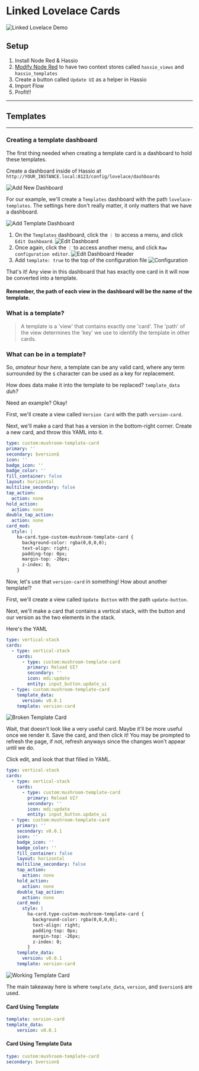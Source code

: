 # Linked Lovelace Cards

![Linked Lovelace Demo](/docs/imgs/LinkedLoveLace.gif)

## Setup

1. Install Node Red & Hassio
2. [Modify Node Red](https://nodered.org/docs/user-guide/context#using-multiple-context-stores) to have two context stores called `hassio_views` and `hassio_templates`
3. Create a button called `Update UI` as a helper in Hassio
4. Import Flow
5. Profit!!

---

## Templates

---

### Creating a template dashboard

The first thing needed when creating a template card is a dashboard to hold these templates.

Create a dashboard inside of Hassio at `http://YOUR_INSTANCE.local:8123/config/lovelace/dashboards`

![Add New Dashboard](/docs/imgs/LovelaceDashboards.png)

For our example, we'll create a `Templates` dashboard with the path `lovelace-templates`. The settings here don't really matter, it only matters that we have a dashboard.

![Add Template Dashboard](/docs/imgs/AddNewDashboard.png)

1. On the `Templates` dashboard, click the `⋮` to access a menu, and click `Edit Dashboard`.
![Edit Dashboard](/docs/imgs/EditDashboard.png)
2. Once again, click the `⋮` to access another menu, and click `Raw configuration editor`. ![Edit Dashboard Header](/docs/imgs/RawConfigurationEditorMenu.png)
3. Add `template: true` to the top of the configuration file
![Configuration](/docs/imgs/Configuration.png)

That's it! Any view in this dashboard that has exactly one card in it will now be converted into a template.

#### **Remember, the path of each view in the dashboard will be the name of the template.**

### What is a template?

> A template is a 'view' that contains exactly one 'card'. The 'path' of the view determines the 'key' we use to identify the template in other cards.

### What can be in a template?

So, *amateur hour here*, a template can be any valid card, where any term surrounded by the `$` character can be used as a key for replacement.

How does data make it into the template to be replaced? `template_data` *duh?*

Need an example? Okay!

First, we'll create a view called `Version Card` with the path `version-card`.

Next, we'll make a card that has a version in the bottom-right corner. Create a new card, and throw this YAML into it.

```yaml
type: custom:mushroom-template-card
primary: ''
secondary: $version$
icon: ''
badge_icon: ''
badge_color: ''
fill_container: false
layout: horizontal
multiline_secondary: false
tap_action:
  action: none
hold_action:
  action: none
double_tap_action:
  action: none
card_mod:
  style: |
    ha-card.type-custom-mushroom-template-card {
      background-color: rgba(0,0,0,0);
      text-align: right;
      padding-top: 0px;
      margin-top: -26px;
      z-index: 0;
    }
```

Now, let's use that `version-card` in something! How about another template!?

First, we'll create a view called `Update Button` with the path `update-button`.

Next, we'll make a card that contains a vertical stack, with the button and our version as the two elements in the stack. 

Here's the YAML

```yaml
type: vertical-stack
cards:
  - type: vertical-stack
    cards:
      - type: custom:mushroom-template-card
        primary: Reload UI?
        secondary: ''
        icon: mdi:update
        entity: input_button.update_ui
  - type: custom:mushroom-template-card
    template_data:
      version: v0.0.1
    template: version-card
```

![Broken Template Card](/docs/imgs/BrokenTemplate.png)

Wait, that doesn't look like a very useful card. Maybe it'll be more useful once we render it. Save the card, and then click it! You may be prompted to refresh the page, if not, refresh anyways since the changes won't appear until we do.

Click edit, and look that that filled in YAML.

```yaml
type: vertical-stack
cards:
  - type: vertical-stack
    cards:
      - type: custom:mushroom-template-card
        primary: Reload UI?
        secondary: ''
        icon: mdi:update
        entity: input_button.update_ui
  - type: custom:mushroom-template-card
    primary: ''
    secondary: v0.0.1
    icon: ''
    badge_icon: ''
    badge_color: ''
    fill_container: false
    layout: horizontal
    multiline_secondary: false
    tap_action:
      action: none
    hold_action:
      action: none
    double_tap_action:
      action: none
    card_mod:
      style: |
        ha-card.type-custom-mushroom-template-card {
          background-color: rgba(0,0,0,0);
          text-align: right;
          padding-top: 0px;
          margin-top: -26px;
          z-index: 0;
        }
    template_data:
      version: v0.0.1
    template: version-card
```

![Working Template Card](/docs/imgs/WorkingTemplate.png)

The main takeaway here is where `template_data`, `version`, and `$version$` are used.

#### **Card Using Template**

```yaml
template: version-card
template_data:
    version: v0.0.1
```

#### **Card Using Template Data**

```yaml
type: custom:mushroom-template-card
secondary: $version$
```
